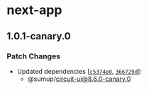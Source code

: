 # next-app

## 1.0.1-canary.0

### Patch Changes

- Updated dependencies [[`c5374e0`](https://github.com/sumup-oss/circuit-ui/commit/c5374e07f62307e2a29e683dab72cbb39d609c2f), [`366729d`](https://github.com/sumup-oss/circuit-ui/commit/366729d8591b6193d376941b1e6deb59ed3ac614)]:
  - @sumup/circuit-ui@8.6.0-canary.0
